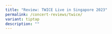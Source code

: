 ```yaml
---
title: "Review: TWICE Live in Singapore 2023"
permalink: /concert-reviews/twice/
variant: tiptap
description: ""
---
```

